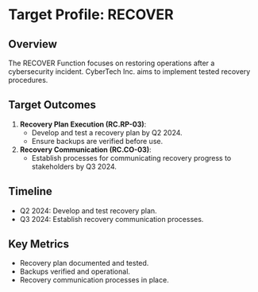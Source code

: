 # Target Profile: RECOVER

## Overview
The RECOVER Function focuses on restoring operations after a cybersecurity incident. CyberTech Inc. aims to implement tested recovery procedures.

## Target Outcomes
1. **Recovery Plan Execution (RC.RP-03)**:
   - Develop and test a recovery plan by Q2 2024.
   - Ensure backups are verified before use.
2. **Recovery Communication (RC.CO-03)**:
   - Establish processes for communicating recovery progress to stakeholders by Q3 2024.

## Timeline
- Q2 2024: Develop and test recovery plan.
- Q3 2024: Establish recovery communication processes.

## Key Metrics
- Recovery plan documented and tested.
- Backups verified and operational.
- Recovery communication processes in place.
